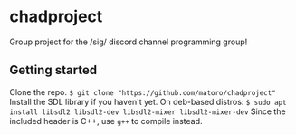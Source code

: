 # chadproject
Group project for the /sig/ discord channel programming group!

## Getting started
Clone the repo.  `$ git clone "https://github.com/matoro/chadproject"`
Install the SDL library if you haven't yet.  On deb-based distros: `$ sudo apt install libsdl2 libsdl2-dev libsdl2-mixer libsdl2-mixer-dev`
Since the included header is C++, use `g++` to compile instead.
